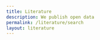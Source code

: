 ```yaml
---
title: Literature
description: We publish open data
permalink: /literature/search
layout: literature
---
```


<script>
  // overwritting siteconfig for a specific page allows us to have multiple literature widgets with different configuration
  var siteConfig = {
    literature: {
      rootFilter: {countriesOfCoverage: ['CA']}
    }
  };
</script>